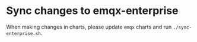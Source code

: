 # Sync changes to emqx-enterprise

When making changes in charts, please update `emqx` charts and run `./sync-enterprise.sh`.
